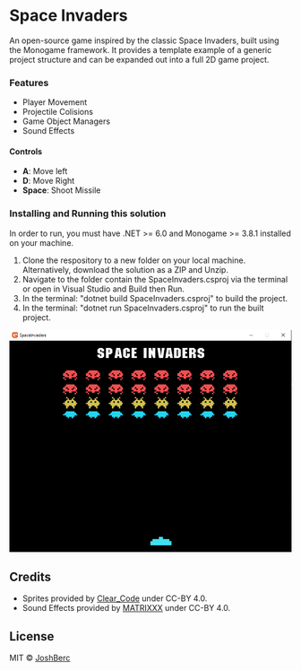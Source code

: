 # Space Invaders
 An open-source game inspired by the classic Space Invaders, built using the Monogame framework. It provides a template example of a generic project structure and can be expanded out into a full 2D game project.

### Features
* Player Movement
* Projectile Colisions
* Game Object Managers
* Sound Effects

#### Controls
* **A**: Move left
* **D**: Move Right
* **Space**: Shoot Missile

### Installing and Running this solution
In order to run, you must have .NET >= 6.0 and Monogame >= 3.8.1 installed on your machine.

1. Clone the respository to a new folder on your local machine. Alternatively, download the solution as a ZIP and Unzip.
2. Navigate to the folder contain the SpaceInvaders.csproj via the terminal or open in Visual Studio and Build then Run.
3. In the terminal: "dotnet build SpaceInvaders.csproj" to build the project.
4. In the terminal: "dotnet run SpaceInvaders.csproj" to run the built project.

![alt text](https://github.com/joshberc/SpaceInvaders/blob/main/ScreenShot.PNG)

## Credits
- Sprites provided by [Clear_Code](https://opengameart.org/content/assets-for-a-space-invader-like-game) under CC-BY 4.0.
- Sound Effects provided by [MATRIXXX](https://freesound.org/people/MATRIXXX_/) under CC-BY 4.0.

## License
MIT © [JoshBerc](https://github.com/joshberc)
